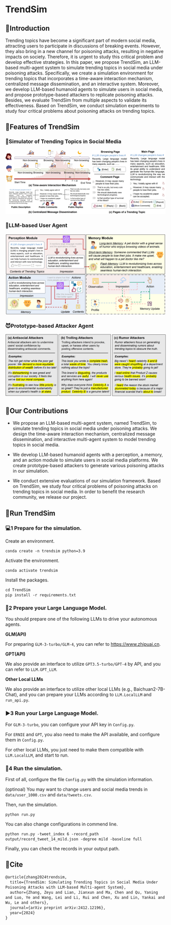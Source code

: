 # TrendSim

## 📝Introduction

Trending topics have become a significant part of modern social media, attracting users to participate in discussions of breaking events. However, they also bring in a new channel for poisoning attacks, resulting in negative impacts on society. Therefore, it is urgent to study this critical problem and develop effective strategies. In this paper, we propose TrendSim, an LLM-based multi-agent system to simulate trending topics in social media under poisoning attacks. Specifically, we create a simulation environment for trending topics that incorporates a time-aware interaction mechanism, centralized message dissemination, and an interactive system. Moreover, we develop LLM-based humanoid agents to simulate users in social media, and propose prototype-based attackers to replicate poisoning attacks. Besides, we evaluate TrendSim from multiple aspects to validate its effectiveness. Based on TrendSim, we conduct simulation experiments to study four critical problems about poisoning attacks on trending topics.

## 📌Features of TrendSim

### 📱Simulator of Trending Topics in Social Media

![figure1](./assets/framework.png)

### 👾LLM-based User Agent

![figure3](./assets/user_agent.png)

### 😈Prototype-based Attacker Agent

![figure3](./assets/attacker.png)

## 🧰Our Contributions

- We propose an LLM-based multi-agent system, named TrendSim, to simulate trending topics in social media under poisoning attacks. We design the time-aware interaction mechanism, centralized message dissemination, and interactive multi-agent system to model trending topics in social media.

- We develop LLM-based humanoid agents with a perception, a memory, and an action module to simulate users in social media platforms. We create prototype-based attackers to generate various poisoning attacks in our simulation.

- We conduct extensive evaluations of our simulation framework. Based on TrendSim, we study four critical problems of poisoning attacks on trending topics in social media. In order to benefit the research community, we release our project.

## 🚀Run TrendSim

### 💻1 Prepare for the simulation.

Create an environment.

```shell
conda create -n trendsim python=3.9
```

Activate the environment.

```shell
conda activate trendsim
```

Install the packages.

```shell
cd TrendSim
pip install -r requirements.txt
```

### 🤖2 Prepare your Large Language Model.

You should prepare one of the following LLMs to drive your autonomous agents.

**GLM(API)**

For preparing `GLM-3-turbo/GLM-4`, you can refer to https://www.zhipuai.cn.

**GPT(API)**

We also provide an interface to utilize `GPT3.5-turbo/GPT-4` by API, and you can refer to `LLM.GPT_LLM`.

**Other Local LLMs**

We also provide an interface to utilize other local LLMs (e.g., Baichuan2-7B-Chat), and you can prepare your LLMs according to `LLM.LocalLLM` and `run_api.py`.

### ▶️3 Run your Large Language Model. 

For `GLM-3-turbo`, you can configure your API key in `Config.py`.

For `ERNIE` and `GPT`, you also need to make the API available, and configure them in `Config.py`.

For other local LLMs, you just need to make them compatible with `LLM.LocalLLM`, and start to run.

### 🎯4 Run the simulation.

First of all, configure the file `Config.py` with the simulation information.

(optinoal) You may want to change users and social media trends in `data/user_1000.csv` and `data/tweets.csv`.

Then, run the simulation.

```shell
python run.py
```

You can also change configurations in commend line.

```shell
python run.py -tweet_index 6 -record_path output/record_tweet_14_mild.json -degree mild -baseline full
```

Finally, you can check the records in your output path.

## 🔗Cite

```
@article{zhang2024trendsim,
  title={TrendSim: Simulating Trending Topics in Social Media Under Poisoning Attacks with LLM-based Multi-agent System},
  author={Zhang, Zeyu and Lian, Jianxun and Ma, Chen and Qu, Yaning and Luo, Ye and Wang, Lei and Li, Rui and Chen, Xu and Lin, Yankai and Wu, Le and others},
  journal={arXiv preprint arXiv:2412.12196},
  year={2024}
}
```
